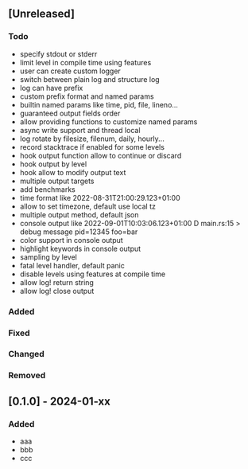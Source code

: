 ## [Unreleased]

### Todo

- specify stdout or stderr
- limit level in compile time using features
- user can create custom logger
- switch between plain log and structure log
- log can have prefix
- custom prefix format and named params
- builtin named params like time, pid, file, lineno...
- guaranteed output fields order
- allow providing functions to customize named params
- async write support and thread local
- log rotate by filesize, filenum, daily, hourly...
- record stacktrace if enabled for some levels
- hook output function allow to continue or discard
- hook output by level
- hook allow to modify output text
- multiple output targets
- add benchmarks
- time format like 2022-08-31T21:00:29.123+01:00
- allow to set timezone, default use local tz
- multiple output method, default json
- console output like 2022-09-01T10:03:06.123+01:00 D main.rs:15 > debug message pid=12345 foo=bar
- color support in console output
- highlight keywords in console output
- sampling by level
- fatal level handler, default panic
- disable levels using features at compile time
- allow log! return string
- allow log! close output

### Added
### Fixed
### Changed
### Removed

## [0.1.0] - 2024-01-xx

### Added

- aaa
- bbb
- ccc